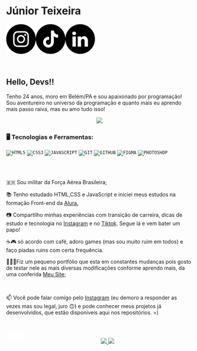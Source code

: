  <div dsplay="inline-block">
 
 <h1 align="left">Júnior Teixeira</h1>
 <a href="https://www.instagram.com/_jrteixeira/">
    <img align="left" width="80px" src="./instagram.svg" alt="instagram" style="vertical-align:top;">
  </a> 
  <a href="https://tiktok.com/jrtx17">
    <img align="left" width="80px" src="./tiktok.svg" alt="twitter" style="vertical-align:top;">
  </a>
  <a href="https://www.linkedin.com/in/juniorteixeira1">
    <img width="80px" src="./linkedin.svg" alt="linkedin" style="vertical-align:top;">
  </a>
</div>


</br>
</br>

## Hello, Devs!!

Tenho 24 anos, moro em Belém/PA e sou apaixonado por programação! Sou aventureiro no universo da programação e quanto mais eu aprendo mais passo raiva, mas eu amo tudo isso!  

<p align="center">
  <img src="https://super.abril.com.br/wp-content/uploads/2016/09/super_imggato_digitando_0.gif" width="350">
</p>

### 🖥️ Tecnologias e Ferramentas:
<code><img width="40px" src="https://cdn.jsdelivr.net/gh/devicons/devicon/icons/html5/html5-original-wordmark.svg" title = "HTML5"/></code>
<code><img width="40px" src="https://cdn.jsdelivr.net/gh/devicons/devicon/icons/css3/css3-original-wordmark.svg" title = "CSS3"/></code>
<code><img width="40px" src="https://cdn.jsdelivr.net/gh/devicons/devicon/icons/javascript/javascript-original.svg" title = "JAVASCRIPT"/></code>
<code><img width="40px" src="https://cdn.jsdelivr.net/gh/devicons/devicon/icons/git/git-original.svg" title = "GIT"/></code>
<code><img width="40px" src="https://cdn.jsdelivr.net/gh/devicons/devicon/icons/github/github-original.svg" title = "GITHUB"/></code>
<code><img width="40px" src="https://cdn.jsdelivr.net/gh/devicons/devicon/icons/figma/figma-original.svg" title = "FIGMA"/></code>
<code><img width="40px" src="https://cdn.jsdelivr.net/gh/devicons/devicon/icons/photoshop/photoshop-plain.svg" title = "PHOTOSHOP"/></code>
          



</br>
</br>
<div display="inline-block">
 <p align="left">🇧🇷 Sou militar da Força Aérea Brasileira;</p>
 <p align="left">📚 Tenho estudado HTML,CSS e JavaScript e iniciei meus estudos na formação Front-end da <a href="https://www.alura.com.br/">Alura.</a></p>
 <p align="left">📷 Compartilho minhas experiências com transição de carreira, dicas de estudo e tecnologia no <a href="https://www.instagram.com/_jrteixeira_">Instagram</a> e no <a href="https://tiktok.com/jrtx17">Tiktok</a>. Segue lá e vem bater um papo!</p>
 <p align="left">☕🎮 só acordo com café, adoro games (mas sou muito ruim em todos) e faço piadas ruins com certa frequência.</p>
 <p align="left">👨🏻‍💻Fiz um pequeno portfólio que esta em constantes mudanças pois gosto de testar nele as mais diversas modificações conforme aprendo mais, da uma conferida <a href="https://apresentacao-omega.vercel.app/">Meu Site</a>;</p>
</div>


</br>

📫 Você pode falar comigo pelo [Instagram](https://www.instagram.com/_jrteixeira) (eu demoro a responder as vezes mas sou legal, juro 🙃) e pode conhecer meus projetos já desenvolvidos, que estão disponíveis aqui nos repositórios. =)


</br>

<a href="https://www.instagram.com/_jrteixeira_" target="_blank"><img align="left" alt="Instagram" width="22px" src="https://github.com/Aakarsh-B/trying-repos/blob/master/insta.svg" />
<a href="https://www.linkedin.com/in/juniorteixeira1" target="_blank"><img align="left" alt="LinkedIn" width="22px" src="https://github.com/Aakarsh-B/trying-repos/blob/master/linkedin.svg" />

##
<p align="center">
<a href="https://github.com/Jrteixeira1">
  <img height="170em" src="https://github-readme-stats-eight-theta.vercel.app/api?username=Jrteixeira1&show_icons=true&theme=algolia&include_all_commits=true&count_private=true"/>
  <img height="170em" src="https://github-readme-stats-eight-theta.vercel.app/api/top-langs/?username=Jrteixeira1&layout=compact&langs_count=8&theme=algolia"/>
</a>
</p>
